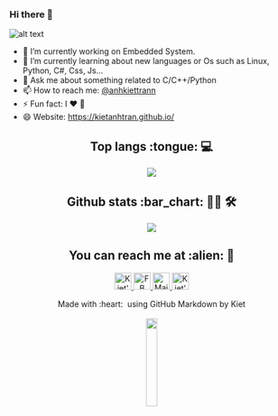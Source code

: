 ### Hi there 👋

![alt text](./iamkiet.gif)

- 🔭 I’m currently working on Embedded System.
- 🌱 I’m currently learning about new languages or Os such as Linux, Python, C#, Css, Js...
- 💬 Ask me about something related to C/C++/Python
- 📫 How to reach me: [@anhkiettrann](https://www.facebook.com/anhkiettrann)
- ⚡ Fun fact: I :heart: :dog:
- 😄 Website: https://kietanhtran.github.io/

<h2 align="center">Top langs :tongue: 💻</h2>
<p align="center"><img src="https://github-readme-stats.vercel.app/api/top-langs/?username=kietanhtran&langs_count=10&theme=tokyonight&layout=compact"></p>

<h2 align="center">Github stats :bar_chart: 👨‍💻 🛠</h2>
<p align="center"><img src="https://github-readme-stats.vercel.app/api?username=kietanhtran&show_icons=true&theme=dracula"></p>

<h2 align="center">You can reach me at :alien: 👨‍</h2>
<p align="center">

  <a href="https://www.linkedin.com/in/kiettrananh/">
    <img src="https://www.vectorlogo.zone/logos/linkedin/linkedin-icon.svg" alt="Kiet's LinkedIn Profile" height="30" width="30">
  </a>

  <a href="https://www.facebook.com/anhkiettrann">
    <img src="https://www.vectorlogo.zone/logos/facebook/facebook-icon.svg" alt="FB kiet" height="30" width="30">
  </a>
  
  <a href="https://www.facebook.com/anhkiettrann">
    <img src="https://www.vectorlogo.zone/logos/gmail/gmail-icon.svg" alt="Mail kiet" height="30" width="30">
  </a>
  
  <a href="https://www.youtube.com/channel/UCOnAlZYfVn6uAaJbt0pxhfA/featured?view_as=subscriber">
    <img src="https://www.vectorlogo.zone/logos/youtube/youtube-icon.svg" alt="Kiet's YouTube Channel" height="30" width="30">
  </a>
 </p>
 
 <p align="center">
  Made with :heart: &nbsp;using GitHub Markdown by Kiet
  <br />
  <br />
  <img src="https://media.giphy.com/media/jpVnC65DmYeyRL4LHS/giphy.gif" width="20%">
</p>
